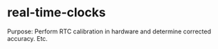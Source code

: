 # real-time-clocks
Purpose: Perform RTC calibration in hardware and determine corrected accuracy. Etc.

